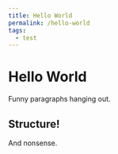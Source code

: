 ```yaml
---
title: Hello World
permalink: /hello-world
tags:
  - test
---
```

# Hello World

Funny paragraphs hanging out.

## Structure!

And nonsense.